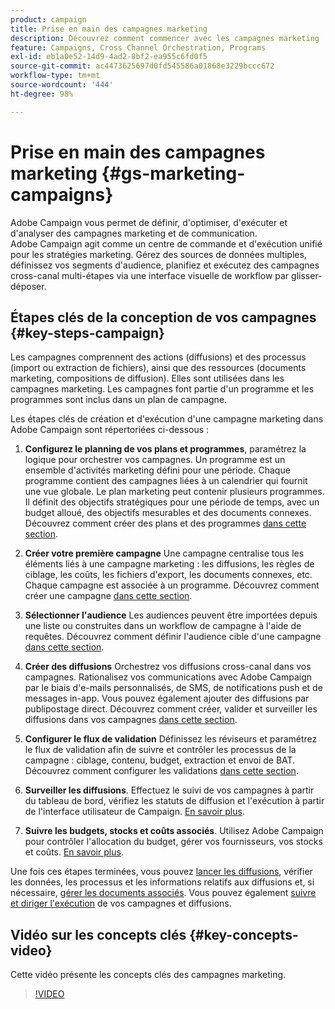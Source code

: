 ```yaml
---
product: campaign
title: Prise en main des campagnes marketing
description: Découvrez comment commencer avec les campagnes marketing
feature: Campaigns, Cross Channel Orchestration, Programs
exl-id: eb1a0e52-14d9-4ad2-8bf2-ea955c6fd0f5
source-git-commit: ac4473625697d0fd545586a01868e3229bccc672
workflow-type: tm+mt
source-wordcount: '444'
ht-degree: 98%

---
```


# Prise en main des campagnes marketing {#gs-marketing-campaigns}

Adobe Campaign vous permet de définir, d&#39;optimiser, d&#39;exécuter et d&#39;analyser des campagnes marketing et de communication. Adobe Campaign agit comme un centre de commande et d&#39;exécution unifié pour les stratégies marketing. Gérez des sources de données multiples, définissez vos segments d&#39;audience, planifiez et exécutez des campagnes cross-canal multi-étapes via une interface visuelle de workflow par glisser-déposer.


<!--In addition, the **Marketing Resource Management (MRM)** module lets you control marketing actions in a collaborative mode by providing complete management and real-time tracking of the tasks, budgets and marketing resources involved. The Marketing Resource Management lets you optimize and regulate the management of internal and external processes, resources and marketing campaigns, as well as third party relations (agencies, printers, etc.). For more on this, refer to [this section](about-marketing-resource-management.md).

>[!NOTE]
>
>Capabilities related to population targeting, message personalization and message delivery on the various channels are detailed in [this section](../../delivery/using/steps-about-delivery-creation-steps.md).-->


## Étapes clés de la conception de vos campagnes {#key-steps-campaign}

Les campagnes comprennent des actions (diffusions) et des processus (import ou extraction de fichiers), ainsi que des ressources (documents marketing, compositions de diffusion). Elles sont utilisées dans les campagnes marketing. Les campagnes font partie d&#39;un programme et les programmes sont inclus dans un plan de campagne.

Les étapes clés de création et d&#39;exécution d&#39;une campagne marketing dans Adobe Campaign sont répertoriées ci-dessous :

1. **Configurez le planning de vos plans et programmes**, paramétrez la logique pour orchestrer vos campagnes.
Un programme est un ensemble d&#39;activités marketing défini pour une période. Chaque programme contient des campagnes liées à un calendrier qui fournit une vue globale. Le plan marketing peut contenir plusieurs programmes. Il définit des objectifs stratégiques pour une période de temps, avec un budget alloué, des objectifs mesurables et des documents connexes. Découvrez comment créer des plans et des programmes [dans cette section](marketing-campaign-create.md#create-plan-and-program).

1. **Créer votre première campagne**
Une campagne centralise tous les éléments liés à une campagne marketing : les diffusions, les règles de ciblage, les coûts, les fichiers d&#39;export, les documents connexes, etc. Chaque campagne est associée à un programme. Découvrez comment créer une campagne [dans cette section](marketing-campaign-create.md#create-a-campaign).

1. **Sélectionner l&#39;audience**
Les audiences peuvent être importées depuis une liste ou construites dans un workflow de campagne à l&#39;aide de requêtes. Découvrez comment définir l&#39;audience cible d&#39;une campagne [dans cette section](marketing-campaign-target.md#select-the-target-population).

1. **Créer des diffusions**
Orchestrez vos diffusions cross-canal dans vos campagnes. Rationalisez vos communications avec Adobe Campaign par le biais d&#39;e-mails personnalisés, de SMS, de notifications push et de messages in-app. Vous pouvez également ajouter des diffusions par publipostage direct. Découvrez comment créer, valider et surveiller les diffusions dans vos campagnes [dans cette section](marketing-campaign-deliveries.md).

1. **Configurer le flux de validation**
Définissez les réviseurs et paramétrez le flux de validation afin de suivre et contrôler les processus de la campagne : ciblage, contenu, budget, extraction et envoi de BAT. Découvrez comment configurer les validations [dans cette section](marketing-campaign-approval.md).

1. **Surveiller les diffusions**.
Effectuez le suivi de vos campagnes à partir du tableau de bord, vérifiez les statuts de diffusion et l&#39;exécution à partir de l&#39;interface utilisateur de Campaign. [En savoir plus](marketing-campaign-monitoring.md).

1. **Suivre les budgets, stocks et coûts associés**.
Utilisez Adobe Campaign pour contrôler l&#39;allocation du budget, gérer vos fournisseurs, vos stocks et coûts. [En savoir plus](providers--stocks-and-budgets.md#create-service-providers-and-their-cost-structures).

Une fois ces étapes terminées, vous pouvez [lancer les diffusions](marketing-campaign-deliveries.md#start-a-delivery), vérifier les données, les processus et les informations relatifs aux diffusions et, si nécessaire, [gérer les documents associés](marketing-campaign-deliveries.md#manage-associated-documents). Vous pouvez également [suivre et diriger l&#39;exécution](marketing-campaign-monitoring.md) de vos campagnes et diffusions.


## Vidéo sur les concepts clés {#key-concepts-video}

Cette vidéo présente les concepts clés des campagnes marketing.

>[!VIDEO](https://video.tv.adobe.com/v/35131?quality=12)
